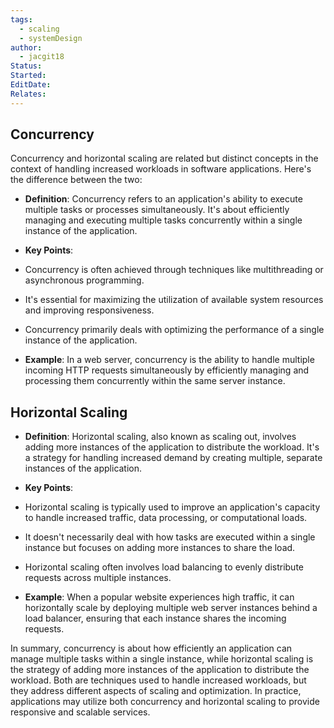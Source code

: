```yaml
---
tags:
  - scaling
  - systemDesign
author:
  - jacgit18
Status: 
Started: 
EditDate: 
Relates:
---
```

## Concurrency  

Concurrency and horizontal scaling are related but distinct concepts in the context of handling increased workloads in software applications. Here's the difference between the two:  

- **Definition**: Concurrency refers to an application's ability to execute multiple tasks or processes simultaneously. It's about efficiently managing and executing multiple tasks concurrently within a single instance of the application.  
  
- **Key Points**:  
- Concurrency is often achieved through techniques like multithreading or asynchronous programming.  
- It's essential for maximizing the utilization of available system resources and improving responsiveness.  
- Concurrency primarily deals with optimizing the performance of a single instance of the application.  
  
- **Example**: In a web server, concurrency is the ability to handle multiple incoming HTTP requests simultaneously by efficiently managing and processing them concurrently within the same server instance.  
  
## Horizontal Scaling  
  
- **Definition**: Horizontal scaling, also known as scaling out, involves adding more instances of the application to distribute the workload. It's a strategy for handling increased demand by creating multiple, separate instances of the application.  
  
- **Key Points**:  
- Horizontal scaling is typically used to improve an application's capacity to handle increased traffic, data processing, or computational loads.  
- It doesn't necessarily deal with how tasks are executed within a single instance but focuses on adding more instances to share the load.  
- Horizontal scaling often involves load balancing to evenly distribute requests across multiple instances.  
  
- **Example**: When a popular website experiences high traffic, it can horizontally scale by deploying multiple web server instances behind a load balancer, ensuring that each instance shares the incoming requests.  
  
In summary, concurrency is about how efficiently an application can manage multiple tasks within a single instance, while horizontal scaling is the strategy of adding more instances of the application to distribute the workload. Both are techniques used to handle increased workloads, but they address different aspects of scaling and optimization. In practice, applications may utilize both concurrency and horizontal scaling to provide responsive and scalable services.
